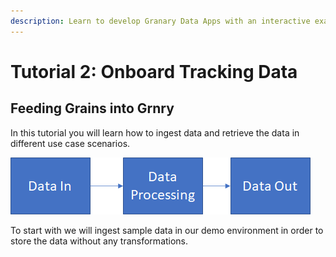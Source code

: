 ```yaml
---
description: Learn to develop Granary Data Apps with an interactive example
---
```


# Tutorial 2: Onboard Tracking Data

## Feeding Grains into Grnry

In this tutorial you will learn how to ingest data and retrieve the data in different use case scenarios.

![](<../../../.gitbook/assets/grafik (15).png>)

To start with we will ingest sample data in our demo environment in order to store the data without any transformations.
